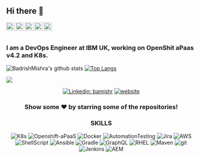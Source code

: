 ## Hi there 👋

<a href="https://twitter.com/bamishr">
  <img align="left" alt="Pawan's Twitter" width="22px" src="https://cdn.jsdelivr.net/npm/simple-icons@v3/icons/twitter.svg" />
</a>
<a href="https://linkedin.com/in/badrish-kumar-29a594b2">
  <img align="left" alt="Pawan's Linkdein" width="22px" src="https://cdn.jsdelivr.net/npm/simple-icons@v3/icons/linkedin.svg" />
</a>
<a href="https://github.com/bamishr">
  <img align="left" alt="Pawan's Github" width="22px" src="https://cdn.jsdelivr.net/npm/simple-icons@v3/icons/github.svg" />
</a>
<a href="https://t.me/badrishmishra">
  <img align="left" alt="Pawan's Telegram" width="22px" src="https://cdn.jsdelivr.net/npm/simple-icons@v3/icons/telegram.svg" />
</a>
<a href="https://www.facebook.com/badrish.mishra.5/">
  <img align="left" alt="Pawan's Facebook" width="22px" src="https://cdn.jsdelivr.net/npm/simple-icons@v3/icons/facebook.svg" />
</a>
<br/>
<br/>

### I am a DevOps Engineer at IBM UK, working on OpenShit aPaas v4.2 and K8s.

![BadrishMishra's github stats](https://github-readme-stats.vercel.app/api?username=bamishr&show_icons=true&count_private=true&theme=radical)
[![Top Langs](https://github-readme-stats.vercel.app/api/top-langs/?username=bamishr&count_private=true&layout=compact&theme=radical)](https://github.com/anuraghazra/github-readme-stats)

![](https://komarev.com/ghpvc/?username=bamishr)

<div align="center">
  
[![Linkedin: bamishr](https://img.shields.io/badge/-badrishmishra-blue?style=flat-square&logo=Linkedin&logoColor=white&link=https://www.linkedin.com/in/bamishr/)](https://www.linkedin.com/in/bamishr/)
[![website](https://img.shields.io/badge/PortfolioWebsite-bamishr.github.io-2648ff?style=flat-square&logo=google-chrome)](https://bamishr.github.io/)

### Show some ❤️ by starring some of the repositories!


<h3>SKILLS</h3>
<p>
  <img alt="K8s" src="https://img.shields.io/badge/-kubernetes-45b8d8?style=flat-square&logo=react&logoColor=white" />
  <img alt="Openshift-aPaaS" src="https://img.shields.io/badge/-Openshift aPaaS v4.2-8DD6F9?style=flat-square&logo=webpack&logoColor=white" /> 
  <img alt="Docker" src="https://img.shields.io/badge/-Docker-46a2f1?style=flat-square&logo=docker&logoColor=white" />
  <img alt="AutomationTesting" src="https://img.shields.io/badge/-AutomationTesting-2088FF?style=flat-square&logo=github-actions&logoColor=white" />
  <img alt="Jira" src="https://img.shields.io/badge/-Atllasian Jira-1a73e8?style=flat-square&logo=google-cloud&logoColor=white" />
  <img alt="AWS" src="https://img.shields.io/badge/-AWS-007ACC?style=flat-square&logo=typescript&logoColor=white" />
  <img alt="ShellScript" src="https://img.shields.io/badge/-ShellScript-5849BE?style=flat-square&logo=insomnia&logoColor=white" />
    <img alt="Ansible" src="https://img.shields.io/badge/-Ansible-430098?style=flat-square&logo=heroku&logoColor=white" />
  <img alt="Gradle" src="https://img.shields.io/badge/-Gradle-764ABC?style=flat-square&logo=redux&logoColor=white" />
  <img alt="GraphQL" src="https://img.shields.io/badge/-GraphQL-E10098?style=flat-square&logo=graphql&logoColor=white" />
  <img alt="RHEL" src="https://img.shields.io/badge/-RHEL-CC6699?style=flat-square&logo=sass&logoColor=white" />
  <img alt="Maven" src="https://img.shields.io/badge/-Maven-db7092?style=flat-square&logo=styled-components&logoColor=white" />
  <img alt="git" src="https://img.shields.io/badge/-Git-F05032?style=flat-square&logo=git&logoColor=white" />
  <img alt="Jenkins" src="https://img.shields.io/badge/-Jenkins-ea2845?style=flat-square&logo=nestjs&logoColor=white" />
  <img alt="AEM" src="https://img.shields.io/badge/-AEM-DD0031?style=flat-square&logo=angular&logoColor=white" />
</p>
</div>
